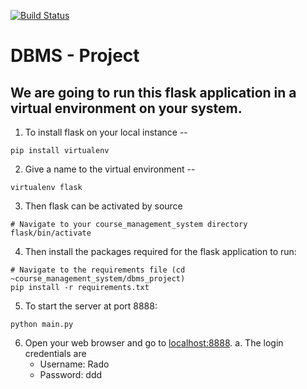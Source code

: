 [![Build Status](https://travis-ci.com/namratab94/course_management_system.svg?token=DHZaauRyh5MCfRFSXQbj&branch=master)](https://travis-ci.com/namratab94/course_management_system)

# DBMS - Project

## We are going to run this flask application in a virtual environment on your system.

1. To install flask on your local instance -- 
```
pip install virtualenv
```

2. Give a name to the virtual environment --
```
virtualenv flask
```

3. Then flask can be activated by source
```
# Navigate to your course_management_system directory
flask/bin/activate
```

4. Then install the packages required for the flask application to run:
```
# Navigate to the requirements file (cd ~course_management_system/dbms_project)
pip install -r requirements.txt
```

5. To start the server at port 8888:
```
python main.py
```

6. Open your web browser and go to [localhost:8888](localhost:8888).
  a. The login credentials are 
    * Username: Rado
    * Password: ddd
